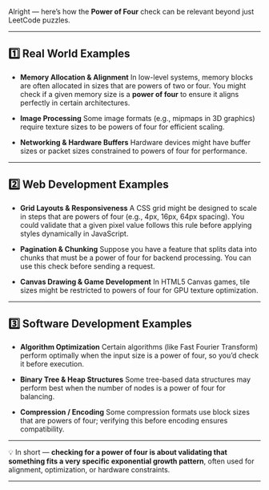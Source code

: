 Alright — here’s how the **Power of Four** check can be relevant beyond just LeetCode puzzles.

---

## **1️⃣ Real World Examples**

* **Memory Allocation & Alignment**
  In low-level systems, memory blocks are often allocated in sizes that are powers of two or four.
  You might check if a given memory size is a **power of four** to ensure it aligns perfectly in certain architectures.

* **Image Processing**
  Some image formats (e.g., mipmaps in 3D graphics) require texture sizes to be powers of four for efficient scaling.

* **Networking & Hardware Buffers**
  Hardware devices might have buffer sizes or packet sizes constrained to powers of four for performance.

---

## **2️⃣ Web Development Examples**

* **Grid Layouts & Responsiveness**
  A CSS grid might be designed to scale in steps that are powers of four (e.g., 4px, 16px, 64px spacing).
  You could validate that a given pixel value follows this rule before applying styles dynamically in JavaScript.

* **Pagination & Chunking**
  Suppose you have a feature that splits data into chunks that must be a power of four for backend processing.
  You can use this check before sending a request.

* **Canvas Drawing & Game Development**
  In HTML5 Canvas games, tile sizes might be restricted to powers of four for GPU texture optimization.

---

## **3️⃣ Software Development Examples**

* **Algorithm Optimization**
  Certain algorithms (like Fast Fourier Transform) perform optimally when the input size is a power of four, so you’d check it before execution.

* **Binary Tree & Heap Structures**
  Some tree-based data structures may perform best when the number of nodes is a power of four for balancing.

* **Compression / Encoding**
  Some compression formats use block sizes that are powers of four; verifying this before encoding ensures compatibility.

---

💡 In short — **checking for a power of four is about validating that something fits a very specific exponential growth pattern**, often used for alignment, optimization, or hardware constraints.

---
